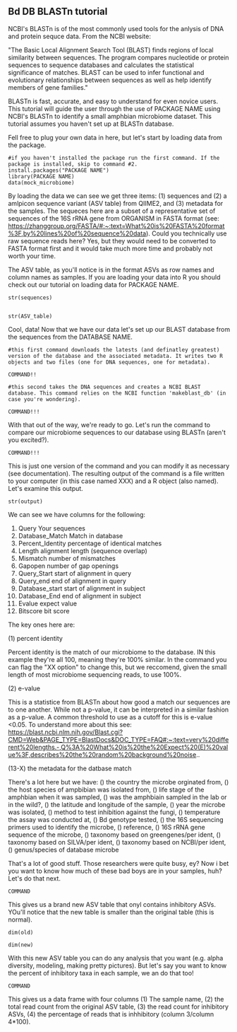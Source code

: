## Bd DB BLASTn tutorial

NCBI's BLASTn is of the most commonly used tools for the anlysis of DNA and protein sequce data. From the NCBI website: 

"The Basic Local Alignment Search Tool (BLAST) finds regions of local similarity between sequences. The program compares nucleotide or protein sequences to sequence databases and calculates the statistical significance of matches. BLAST can be used to infer functional and evolutionary relationships between sequences as well as help identify members of gene families."

BLASTn is fast, accurate, and easy to understand for even novice users. This tutorial will guide the user through the use of PACKAGE NAME using NCBI's BLASTn to identify a small amphbian microbiome dataset. This tutorial assumes you haven't set up at BLASTn database.

Fell free to plug your own data in here, but let's start by loading data from the package. 

```
#if you haven't installed the package run the first command. If the package is installed, skip to command #2. 
install.packages("PACKAGE NAME")
library(PACKAGE NAME)
data(mock_microbiome)
```

By loading the data we can see we get three  items: (1) sequences and (2) a amlpicon sequence variant (ASV table) from QIIME2, and (3) metadata for the samples. The sequeces here are a subset of a representative set of sequences of the 16S rRNA gene from ORGANISM in FASTA format (see: https://zhanggroup.org/FASTA/#:~:text=What%20is%20FASTA%20format%3F,by%20lines%20of%20sequence%20data). Could you technically use raw sequence reads here? Yes, but they would need to be converted to FASTA format first and it would take much more time and probably not worth your time. 

The ASV table, as you'll notice is in the format ASVs as row names and column names as samples. If you are loading your data into R you should check out our tutorial on loading data for PACKAGE NAME.

```
str(sequences)


str(ASV_table)
```

Cool, data! Now that we have our data let's set up our BLAST database from the sequences from the DATABASE NAME. 

```
#this first command downloads the latests (and definatley greatest) version of the database and the associated metadata. It writes two R objects and two files (one for DNA sequences, one for metadata). 

COMMAND!!

#this second takes the DNA sequences and creates a NCBI BLAST database. This command relies on the NCBI function 'makeblast_db' (in case you're wondering). 

COMMAND!!!
```

With that out of the way, we're ready to go. Let's run the command to compare our microbiome sequences to our database using BLASTn (aren't you excited?).

```
COMMAND!!!
```

This is just one version of the command and you can modify it as necessary (see documentation). The resulting output of the command is a file written to your computer (in this case named XXX) and a R object (also named). Let's examine this output.

```
str(output)
```

We can see we have columns for the following:

1.  Query                 Your sequences
2.  Database_Match        Match in database
3.  Percent_Identity      percentage of identical matches
4.  Length                alignment length (sequence overlap)
5.  Mismatch              number of mismatches
6.  Gapopen               number of gap openings
7.  Query_Start           start of alignment in query
8.  Query_end             end of alignment in query
9.  Database_start        start of alignment in subject
10.  Database_End         end of alignment in subject
11.  Evalue               expect value
12.  Bitscore             bit score

The key ones here are: 

(1) percent identity

Percent identity is the match of our microbiome to the database. IN this example they're all 100, meaning they're 100% similar. In the command you can flag the "XX option" to change this, but we reccomend, given the small length of most microbiome sequencing reads, to use 100%. 

(2) e-value

This is a statistice from BLASTn about how good a match our sequences are to one another. While not a p-value, it can be interpreted in a similar fashion as a p-value. A common threshold to use as a cutoff for this is e-value <0.05.  To understand more about this see: https://blast.ncbi.nlm.nih.gov/Blast.cgi?CMD=Web&PAGE_TYPE=BlastDocs&DOC_TYPE=FAQ#:~:text=very%20different%20lengths.-,Q%3A%20What%20is%20the%20Expect%20(E)%20value%3F,describes%20the%20random%20background%20noise.. 


(13-X) the metadata for the datbase match

There's a lot here but we have: () the country the microbe orginated from, () the host species of ampbibian was isolated from, () life stage of the amphbian when it was sampled,  () was the amphbiain sampled in the lab or in the wild?, () the latitude and longitude of the sample, () year the microbe was isolated, () method to test inhibition against the fungi, () temperature the assay was conducted at,  () Bd genotype tested, () the 16S sequencing primers used to identify the microbe, () reference, () 16S rRNA gene sequence of the microbe, () taxonomy based on greengenes/per ident, () taxonomy based on SILVA/per ident, () taxonomy based on NCBI/per ident, () genus/species of database microbe

That's a lot of good stuff. Those researchers were quite busy, ey? Now i bet you want to know how much of these bad boys are in your samples, huh? Let's do that next.

```
COMMAND
```

This gives us a brand new ASV table that onyl contains inhibitory ASVs. YOu'll notice that the new table is smaller than the original table (this is normal).

```
dim(old)

dim(new)
```

With this new ASV table you can do any analysis that you want (e.g. alpha diversity, modeling, making pretty pictures). But let's say you want to know the percent of inhibitory taxa in each sample, we an do that too!

```
COMMAND
```
This gives us a data frame with four columns (1) The sample name, (2) the total read count from the original ASV table, (3) the read count for inhibitory ASVs, (4) the percentage of reads that is inhhibitory (column 3/column 4*100).

